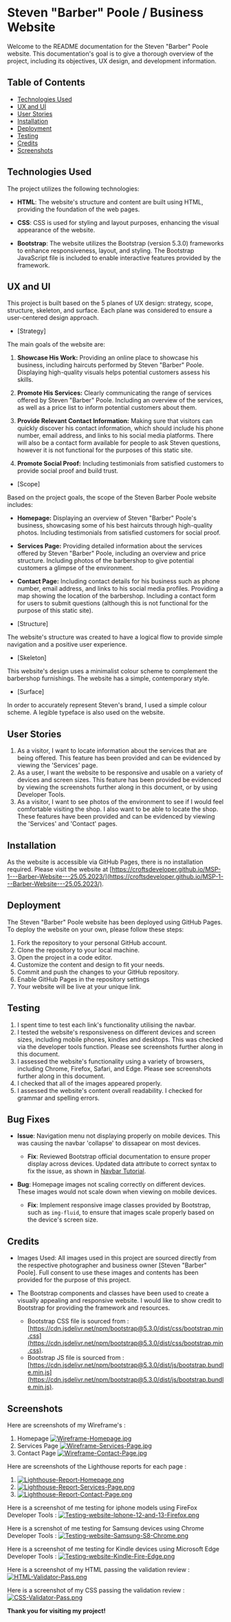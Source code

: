 # Steven "Barber" Poole / Business Website

Welcome to the README documentation for the Steven "Barber" Poole website. This documentation's goal is to give a thorough overview of the project, including its objectives, UX design, and development information.

## Table of Contents

- [Technologies Used](#technologies-used)
- [UX and UI](#ux-and-ui)
- [User Stories](#user-stories)
- [Installation](#installation)
- [Deployment](#deployment)
- [Testing](#testing)
- [Credits](#credits)
- [Screenshots](#Screenshots)

## Technologies Used

The project utilizes the following technologies:

- **HTML**: The website's structure and content are built using HTML, providing the foundation of the web pages.

- **CSS**: CSS is used for styling and layout purposes, enhancing the visual appearance of the website.

- **Bootstrap**: The website utilizes the Bootstrap (version 5.3.0) frameworks to enhance responsiveness, layout, and styling. The Bootstrap JavaScript file is included to enable interactive features provided by the framework.

## UX and UI

This project is built based on the 5 planes of UX design: strategy, scope, structure, skeleton, and surface. Each plane was considered to ensure a user-centered design approach.

- [Strategy]

The main goals of the website are:

1. **Showcase His Work:** Providing an online place to showcase his business, including haircuts performed by Steven "Barber" Poole. Displaying high-quality visuals helps potential customers assess his skills.

2. **Promote His Services:** Clearly communicating the range of services offered by Steven "Barber" Poole. Including an overview of the services, as well as a price list to inform potential customers about them.

3. **Provide Relevant Contact Information:** Making sure that visitors can quickly discover his contact information, which should include his phone number, email address, and links to his social media platforms. There will also be a contact form available for people to ask Steven questions, however it is not functional for the purposes of this static site.

4. **Promote Social Proof:** Including testimonials from satisfied customers to provide social proof and build trust.

- [Scope]

Based on the project goals, the scope of the Steven Barber Poole website includes:

- **Homepage:** Displaying an overview of Steven "Barber" Poole's business, showcasing some of his best haircuts through high-quality photos. Including testimonials from satisfied customers for social proof.

- **Services Page:** Providing detailed information about the services offered by Steven "Barber" Poole, including an overview and price structure. Including photos of the barbershop to give potential customers a glimpse of the environment.

- **Contact Page:** Including contact details for his business such as phone number, email address, and links to his social media profiles. Providing a map showing the location of the barbershop. Including a contact form for users to submit questions (although this is not functional for the purpose of this static site).

- [Structure]

The website's structure was created to have a logical flow to provide simple navigation and a positive user experience.

- [Skeleton]

This website's design uses a minimalist colour scheme to complement the barbershop furnishings. The website has a simple, contemporary style.

- [Surface]

In order to accurately represent Steven's brand, I used a simple colour scheme. A legible typeface is also used on the website.

## User Stories

1. As a visitor, I want to locate information about the services that are being offered. This feature has been provided and can be evidenced by viewing the 'Services' page.
2. As a user, I want the website to be responsive and usable on a variety of devices and screen sizes. This feature has been provided be evidenced by viewing the screenshots further along in this document, or by using Developer Tools.
3. As a visitor, I want to see photos of the environment to see if I would feel comfortable visiting the shop. I also want to be able to locate the shop. These features have been provided and can be evidenced by viewing the 'Services' and 'Contact' pages.

## Installation

As the website is accessible via GitHub Pages, there is no installation required. Please visit the website at [https://croftsdeveloper.github.io/MSP-1---Barber-Website---25.05.2023/](https://croftsdeveloper.github.io/MSP-1---Barber-Website---25.05.2023/).

## Deployment

The Steven "Barber" Poole website has been deployed using GitHub Pages. To deploy the website on your own, please follow these steps:

1. Fork the repository to your personal GitHub account.
2. Clone the repository to your local machine.
3. Open the project in a code editor.
4. Customize the content and design to fit your needs.
5. Commit and push the changes to your GitHub repository.
6. Enable GitHub Pages in the repository settings
7. Your website will be live at your unique link.

## Testing

1. I spent time to test each link's functionality utilising the navbar.
2. I tested the website's responsiveness on different devices and screen sizes, including mobile phones, kindles and desktops. This was checked via the developer tools function. Please see screenshots further along in this document.
3. I assessed the website's functionality using a variety of browsers, including Chrome, Firefox, Safari, and Edge. Please see screenshots further along in this document.
4. I checked that all of the images appeared properly.
5. I assessed the website's content overall readability. I checked for grammar and spelling errors.

## Bug Fixes

- **Issue**: Navigation menu not displaying properly on mobile devices. This was causing the navbar 'collapse' to dissapear on most devices.

  - **Fix**: Reviewed Bootstrap official documentation to ensure proper display across devices. Updated data attribute to correct syntax to fix the issue, as shown in [Navbar Tutorial](https://tinyurl.com/Navbar-Tutorial).

- **Bug**: Homepage images not scaling correctly on different devices. These images would not scale down when viewing on mobile devices.
  - **Fix**: Implement responsive image classes provided by Bootstrap, such as `img-fluid`, to ensure that images scale properly based on the device's screen size.

## Credits

- Images Used: All images used in this project are sourced directly from the respective photographer and business owner [Steven "Barber" Poole]. Full consent to use these images and contents has been provided for the purpose of this project.

- The Bootstrap components and classes have been used to create a visually appealing and responsive website. I would like to show credit to Bootstrap for providing the framework and resources.

  - Bootstrap CSS file is sourced from : [https://cdn.jsdelivr.net/npm/bootstrap@5.3.0/dist/css/bootstrap.min.css](https://cdn.jsdelivr.net/npm/bootstrap@5.3.0/dist/css/bootstrap.min.css).
  - Bootstrap JS file is sourced from : [https://cdn.jsdelivr.net/npm/bootstrap@5.3.0/dist/js/bootstrap.bundle.min.js](https://cdn.jsdelivr.net/npm/bootstrap@5.3.0/dist/js/bootstrap.bundle.min.js).

## Screenshots

Here are screenshots of my Wireframe's :

1. Homepage [![Wireframe-Homepage.jpg](https://i.postimg.cc/XqzqwTNz/Wireframe-Homepage.jpg)](https://postimg.cc/Pv1dHVwW)
2. Services Page [![Wireframe-Services-Page.jpg](https://i.postimg.cc/WzCpDgXR/Wireframe-Services-Page.jpg)](https://postimg.cc/CnCpXZ3J)
3. Contact Page [![Wireframe-Contact-Page.jpg](https://i.postimg.cc/PJghfh5T/Wireframe-Contact-Page.jpg)](https://postimg.cc/K3DCQ6TH)

Here are screenshots of the Lighthouse reports for each page :

1. [![Lighthouse-Report-Homepage.png](https://i.postimg.cc/XYdqqXrS/Lighthouse-Report-Homepage.png)](https://postimg.cc/fVWDgz7B)
2. [![Lighthouse-Report-Services-Page.png](https://i.postimg.cc/8CL62tRv/Lighthouse-Report-Services-Page.png)](https://postimg.cc/nscr7KwV)
3. [![Lighthouse-Report-Contact-Page.png](https://i.postimg.cc/2y0c4z3C/Lighthouse-Report-Contact-Page.png)](https://postimg.cc/D4bPh3qN)

Here is a screenshot of me testing for iphone models using FireFox Developer Tools : [![Testing-website-Iphone-12-and-13-Firefox.png](https://i.postimg.cc/xCg3STgN/Testing-website-Iphone-12-and-13-Firefox.png)](https://postimg.cc/8JJ6RG2T)

Here is a screnshot of me testing for Samsung devices using Chrome Developer Tools : [![Testing-website-Samsung-S8-Chrome.png](https://i.postimg.cc/MZbhvy31/Testing-website-Samsung-S8-Chrome.png)](https://postimg.cc/pyr0SnHd)

Here is a screenshot of me testing for Kindle devices using Microsoft Edge Developer Tools : [![Testing-website-Kindle-Fire-Edge.png](https://i.postimg.cc/BQ77KNTP/Testing-website-Kindle-Fire-Edge.png)](https://postimg.cc/6yRhsr1B) 

Here is a screenshot of my HTML passing the validation review : [![HTML-Validator-Pass.png](https://i.postimg.cc/7PWS1RR4/HTML-Validator-Pass.png)](https://postimg.cc/9zy4CLVg)

Here is a screenshot of my CSS passing the validation review : [![CSS-Validator-Pass.png](https://i.postimg.cc/rpM4F2D1/CSS-Validator-Pass.png)](https://postimg.cc/sMHxw89x)

**Thank you for visiting my project!**
